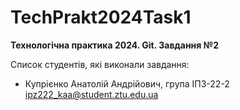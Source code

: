 # TechPrakt2024Task1
**Технологічна практика 2024. Git. Завдання №2**

Список студентів, які виконали завдання:
* Купрієнко Анатолій Андрійович, група ІПЗ-22-2
ipz222_kaa@student.ztu.edu.ua
